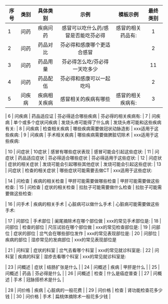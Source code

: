序号 | 类别 | 具体类别 | 示例| 模板示例 | 最终类别
----|:------:|:------:|:------:|:------:|:------:
 1 | 问药 | 疾病问药 | 感冒可以吃什么药/感冒是否能吃芬必得 | 感冒的相关药品有: | 1
 2 | 问药 | 药品对比 | 芬必得和感康哪个更适合感冒 | | 2
 3 | 问药 | 药品用量 | 芬必得怎么吃/芬必得一天吃多少 | | 11
 4 | 问药 | 药品配伍 | 芬必得和感康可以一起吃吗 | | 2
 5 | 问疾病 | 疾病相关疾病 | 感冒相关的疾病有哪些 | 感冒的相关疾病有: | 3


   | 6 | 问疾病 | 药品适应证           | 芬必得适合哪些疾病                  |		芬必得的相关疾病有:
   | 7 | 问疾病 | 单个或多个症状问疾病 | 发烧头疼可能得了什么病              |	发烧头疼可能和这些疾病有关:
   | 8 | 问疾病 | 检查相关疾病         | 哪些疾病需要做冠状动脉造影            |		xxx适用于这些疾病:
   | 9 | 问疾病 | 手术相关疾病         | 哪些疾病需要做脾脏切除术            |		xxx适用于这些疾病:

   | 10 | 问症状 | 10症状         | 感冒有哪些症状表现                  |			感冒可能会引起这些症状:
   | 11 | 问症状 | 药品适应症状         |  芬必得适合哪些症状                 |		芬必得适用于这些症状:
   | 12 | 问症状 | 症状的相关症状       | 发烧可能会引起哪些其他症状          |	发烧可能会引起这些症状:
   | 13 | 问症状 | 检查的相关症状       | 哪些症状可能需要去做CT  |			xxx适用于这些症状:

  | 14 | 问检查 | 疾病的相关检查       | 甲肝可能需要做哪些检查              |		甲肝可能需要做这些检查:
   | 15 | 问检查 | 症状的相关检查       | 拉肚子可能需要做什么检查          |		拉肚子可能需要做这些检查:

   | 16 | 问手术 | 疾病的相关手术       | 心脏病可以做什么手术                |		心脏病可能需要做这些手术:

   | 17 | 问部位 | 手术部位             | 阑尾摘除术在哪个部位做        |			xxx的常见手术部位是:
   | 18 | 问部位 | 检查的部位           | 尺压试验在哪个部位做                |		xxx的常见检查部位是:
   | 19 | 问部位 | 症状的部位           | 岔气会在哪些部位发作                |		xxx的常见表现部位是:
   | 20 | 问部位 | 疾病的部位           | 湿疹常见的发病部位                  |		xxx的常见表现部位是

 | 21 | 问科室 | 症状的科室           | 岔气去看哪个科室                    |		xxx的常见就诊科室是:
   | 22 | 问科室 | 疾病的科室           | 湿疹去看哪个科室                     |		xxx的常见就诊科室是:

 | 23 | 问概述 | 症状                 | 结肠扩张是什么                      |
   | 24 | 问概述 | 疾病                 | 甲肝是什么                          |
   | 25 | 问概述 | 药品                 | 芬必得是什么                      |
   | 26 | 问概述 | 检查                 | 什么是癌症普查                      |
   | 27 | 问概述 | 手术                 | 冠脉搭桥术是什么                    |

   | 28 | 问价格 | 疾病                 | 心脏病的一般花费                    |
   | 29 | 问价格 | 检查                 | 肾功能检查花多少钱                  |
   | 30 | 问价格 | 手术                 | 扁桃体摘除术一般花多少钱            |


